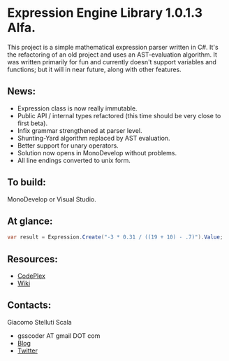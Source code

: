 Expression Engine Library 1.0.1.3 Alfa.
===
This project is a simple mathematical expression parser written in C#. It's the refactoring of an old project and uses an AST-evaluation algorithm.
It was written primarily for fun and currently doesn't support variables and functions; but it will in near future, along with other features.

News:
---
  - Expression class is now really immutable.
  - Public API / internal types refactored (this time should be very close to first beta).
  - Infix grammar strengthened at parser level.
  - Shunting-Yard algorithm replaced by AST evaluation.
  - Better support for unary operators.
  - Solution now opens in MonoDevelop without problems.
  - All line endings converted to unix form.

To build:
---
MonoDevelop or Visual Studio.

At glance:
---
```csharp
var result = Expression.Create("-3 * 0.31 / ((19 + 10) - .7)").Value;
```

Resources:
---
  - [CodePlex](http://exprengine.codeplex.com/)
  - [Wiki](https://github.com/gsscoder/exprengine/wiki)

Contacts:
---
Giacomo Stelluti Scala
  - gsscoder AT gmail DOT com
  - [Blog](http://gsscoder.blogspot.it)
  - [Twitter](http://twitter.com/gsscoder)
